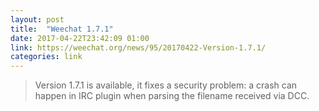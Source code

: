 ```yaml
---
layout: post
title:  "Weechat 1.7.1"
date: 2017-04-22T23:42:09 01:00
link: https://weechat.org/news/95/20170422-Version-1.7.1/
categories: link
---
```

> Version 1.7.1 is available, it fixes a security problem: a crash can happen in IRC plugin when parsing the filename received via DCC.
